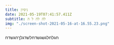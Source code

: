 ```yaml
---
title: ניסיון
date: 2021-05-19T07:41:57.411Z
subtitle: לה לה ל ה
img: "./screen-shot-2021-05-16-at-16.55.23.png"
---
```


חגלחלגשגשדחלשדגלךחגשדח
